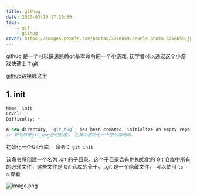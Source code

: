 ```yaml
---
title: githug
date: 2020-03-10 17:29:30
tags:
    - git
    - githug
cover: https://images.pexels.com/photos/3756659/pexels-photo-3756659.jpeg?auto=compress&cs=tinysrgb&dpr=2&w=500
---
```



githug 是一个可以快速熟悉git基本命令的一个小游戏, 初学者可以通过这个小游戏快速上手git

[github链接戳这里][0]

## 1. init

```JavaScript
Name: init
Level: 1
Difficulty: *

A new directory, `git_hug`, has been created; initialize an empty repository in it.
// 新的目录git_hug已经创建； 在其中初始化一个空的存储库。

```

初始化一个Git仓库， 命令：
`git init `

该命令将创建一个名为 .git 的子目录，这个子目录含有你初始化的 Git 仓库中所有的必须文件，这些文件是 Git 仓库的骨干。
.git 是一个隐藏文件， 可以使用 `ls -a` 查看

![image.png](https://upload-images.jianshu.io/upload_images/5723572-14ff091c88b5d9c9.png?imageMogr2/auto-orient/strip%7CimageView2/2/w/1240)




 [0]: https://github.com/Gazler/githug